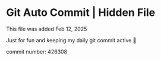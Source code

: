 # Git Auto Commit | Hidden File

This file was added Feb 12, 2025

Just for fun and keeping my daily git commit active 🤪

commit number: 426308
